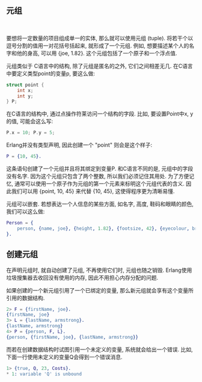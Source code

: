 ## 元组

<br/>

要想将一定数量的项目组成单一的实体, 那么就可以使用元组 (tuple). 将若干个以逗号分割的值用一对花括号括起来, 就形成了一个元组. 例如, 想要描述某个人的名字和他的身高, 可以用 {joe, 1.82}. 这个元组包括了一个原子和一个浮点值. 

元组类似于 C语言中的结构, 除了元组是匿名的之外, 它们之间相差无几. 在C语言中要定义类型point的变量p, 要这么做:

```c
struct point {
    int x;
    int y;
} P;
```

在C语言的结构中, 通过点操作符莱访问一个结构的字段. 比如, 要设置Point中x, y的值, 可能会这么写:

```c
P.x = 10; P.y = 5;
```

Erlang并没有类型声明, 因此创建一个 "point" 则会是这个样子:

```erl
P = {10, 45}.
```

这条语句创建了一个元组并且将其绑定到变量P. 和C语言不同的是, 元组中的字段没有名字. 因为这个元组只包含了两个整数, 所以我们必须记住其用处. 为了方便记忆, 通常可以使用一个原子作为元组的第一个元素来标明这个元组代表的含义. 因此我们可以用 {point, 10, 45} 来代替 {10, 45}, 这使得程序更为清晰易懂.

元组可以嵌套. 若想表达一个人信息的某些方面, 如名字, 高度, 鞋码和眼睛的颜色, 我们可以这么做:

```erl
Person = {
    person, {name, joe}, {height, 1.82}, {footsize, 42}, {eyecolour, brown}
}.
```

## 创建元组

在声明元组时, 就自动创建了元组, 不再使用它们时, 元组也随之销毁. Erlang使用垃圾搜集器去收回没有使用的内存, 因此不用担心内存分配的问题.

如果创建的一个新元组引用了一个已绑定的变量, 那么新元组就会享有这个变量所引用的数据结构. 

```erl
2> F = {firstName, joe}.
{firstName, joe}
3> L = {lastName, armstrong}.
{lastName, armstrong}
4> P = {person, F, L}.
{person, {firstName, joe}, {lastName, armstrong}}
```

而若在创建数据结构时试图引用一个未定义的变量, 系统就会给出一个错误. 比如, 下面一行使用未定义的变量Q会得到一个错误消息.

```erl
1> {true, Q, 23, Costs}.
* 1: variable 'Q' is unbound
```
















